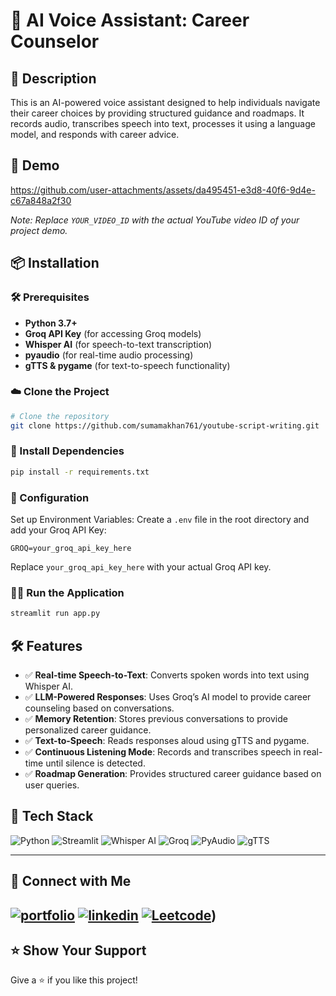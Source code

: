 # 🎤 AI Voice Assistant: Career Counselor

## 📖 Description
This is an AI-powered voice assistant designed to help individuals navigate their career choices by providing structured guidance and roadmaps. It records audio, transcribes speech into text, processes it using a language model, and responds with career advice.

## 🚀 Demo


https://github.com/user-attachments/assets/da495451-e3d8-40f6-9d4e-c67a848a2f30



*Note: Replace `YOUR_VIDEO_ID` with the actual YouTube video ID of your project demo.*

## 📦 Installation

### 🛠 Prerequisites
- **Python 3.7+**
- **Groq API Key** (for accessing Groq models)
- **Whisper AI** (for speech-to-text transcription)
- **pyaudio** (for real-time audio processing)
- **gTTS & pygame** (for text-to-speech functionality)

### ☁️ Clone the Project
```bash
# Clone the repository
git clone https://github.com/sumamakhan761/youtube-script-writing.git
```

### 💫 Install Dependencies
```bash
pip install -r requirements.txt
```

### 🔧 Configuration
Set up Environment Variables:
Create a `.env` file in the root directory and add your Groq API Key:
```env
GROQ=your_groq_api_key_here
```
Replace `your_groq_api_key_here` with your actual Groq API key.

### 🏃‍♂️ Run the Application
```bash
streamlit run app.py
```

## 🛠 Features
- ✅ **Real-time Speech-to-Text**: Converts spoken words into text using Whisper AI.
- ✅ **LLM-Powered Responses**: Uses Groq’s AI model to provide career counseling based on conversations.
- ✅ **Memory Retention**: Stores previous conversations to provide personalized career guidance.
- ✅ **Text-to-Speech**: Reads responses aloud using gTTS and pygame.
- ✅ **Continuous Listening Mode**: Records and transcribes speech in real-time until silence is detected.
- ✅ **Roadmap Generation**: Provides structured career guidance based on user queries.

## 🧰 Tech Stack
![Python](https://img.shields.io/badge/Python-3776AB?style=for-the-badge&logo=python&logoColor=white)
![Streamlit](https://img.shields.io/badge/Streamlit-FF4B4B?style=for-the-badge&logo=streamlit&logoColor=white)
![Whisper AI](https://img.shields.io/badge/Whisper_AI-563D7C?style=for-the-badge&logo=openai&logoColor=white)
![Groq](https://img.shields.io/badge/Groq-A80000?style=for-the-badge&logo=openai&logoColor=white)
![PyAudio](https://img.shields.io/badge/PyAudio-000000?style=for-the-badge&logo=audio&logoColor=white)
![gTTS](https://img.shields.io/badge/gTTS-34A853?style=for-the-badge&logo=google&logoColor=white)

---
## 🔗 Connect with Me
[![portfolio](https://img.shields.io/badge/my_portfolio-000?style=for-the-badge&logo=ko-fi&logoColor=white)](https://portfoliosumama.vercel.app/)
[![linkedin](https://img.shields.io/badge/linkedin-0A66C2?style=for-the-badge&logo=linkedin&logoColor=white)](https://www.linkedin.com/in/sumama-khan)
[![Leetcode](https://img.shields.io/badge/Leetocode-1DA1F2?style=for-the-badge&logo=Leetcode&logoColor=yellow)](https://leetcode.com/u/sumamakhan))
---
## ⭐️ Show Your Support
Give a ⭐️ if you like this project!


